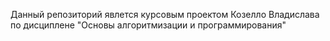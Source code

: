 Данный репозиторий явлется курсовым проектом Козелло Владислава по дисциплене "Основы алгоритмизации и программирования"
